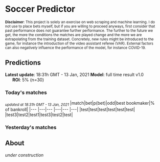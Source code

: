 # Soccer Predictor
<sub>__Disclaimer__: This project is solely an exercise on web scraping and machine learning.
I do not use to place bets myself, but if you are willing to proceed anyways, first consider that past performance
does not guarantee further performance. The further to the future we get, the more the conditions the matches are
played change and the more we are extrapolating from the training dataset. Concretely, new rules might be
introduced to the game, for instance the introduction of the video assistant referee (VAR). External factors can also
negatively influence the performance of the model, for instance COVID-19.</sub>

## Predictions
__Latest update__: 18:31h GMT - 13 Jan, 2021
__Model__: full time result v1.0 &nbsp;&nbsp;&nbsp;&nbsp;&nbsp;&nbsp;__ROI__: 5% (n=30)
### Today's matches
<sub>_updated at 18:31h GMT - 13 Jan, 2021_</sub>
|match|bet|p(bet)|odd|best bookmaker|% of bankroll|
|---  |---|---        |---|---           |---|
|test|test|test|test|test|test|
|test3|test2|test1|test3|test2|test|

### Yesterday's matches
    
## About
_under construction_

